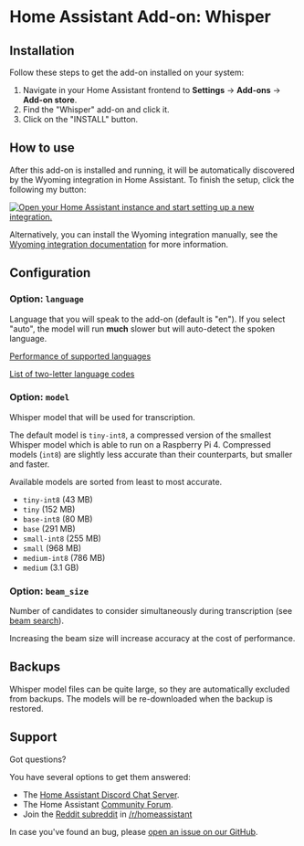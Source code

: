 # Home Assistant Add-on: Whisper

## Installation

Follow these steps to get the add-on installed on your system:

1. Navigate in your Home Assistant frontend to **Settings** -> **Add-ons** -> **Add-on store**.
2. Find the "Whisper" add-on and click it.
3. Click on the "INSTALL" button.

## How to use

After this add-on is installed and running, it will be automatically discovered
by the Wyoming integration in Home Assistant. To finish the setup,
click the following my button:

[![Open your Home Assistant instance and start setting up a new integration.](https://my.home-assistant.io/badges/config_flow_start.svg)](https://my.home-assistant.io/redirect/config_flow_start/?domain=wyoming)

Alternatively, you can install the Wyoming integration manually, see the
[Wyoming integration documentation](https://www.home-assistant.io/integrations/wyoming/)
for more information.

## Configuration

### Option: `language`

Language that you will speak to the add-on (default is "en"). If you select "auto", the model will run **much** slower but will auto-detect the spoken language.

[Performance of supported languages](https://github.com/openai/whisper#available-models-and-languages)

[List of two-letter language codes](https://en.wikipedia.org/wiki/List_of_ISO_639-1_codes)

### Option: `model`

Whisper model that will be used for transcription.

The default model is `tiny-int8`, a compressed version of the smallest Whisper model which is able to run on a Raspberry Pi 4.
Compressed models (`int8`) are slightly less accurate than their counterparts, but smaller and faster.

Available models are sorted from least to most accurate.

- `tiny-int8` (43 MB)
- `tiny` (152 MB)
- `base-int8` (80 MB)
- `base` (291 MB)
- `small-int8` (255 MB)
- `small` (968 MB)
- `medium-int8` (786 MB)
- `medium` (3.1 GB)

### Option: `beam_size`

Number of candidates to consider simultaneously during transcription (see [beam search](https://en.wikipedia.org/wiki/Beam_search)).

Increasing the beam size will increase accuracy at the cost of performance.

## Backups

Whisper model files can be quite large, so they are automatically excluded from backups. The models will be re-downloaded when the backup is restored.

## Support

Got questions?

You have several options to get them answered:

- The [Home Assistant Discord Chat Server][discord].
- The Home Assistant [Community Forum][forum].
- Join the [Reddit subreddit][reddit] in [/r/homeassistant][reddit]

In case you've found an bug, please [open an issue on our GitHub][issue].

[discord]: https://discord.gg/c5DvZ4e
[forum]: https://community.home-assistant.io
[issue]: https://github.com/home-assistant/addons/issues
[reddit]: https://reddit.com/r/homeassistant
[repository]: https://github.com/hassio-addons/repository
